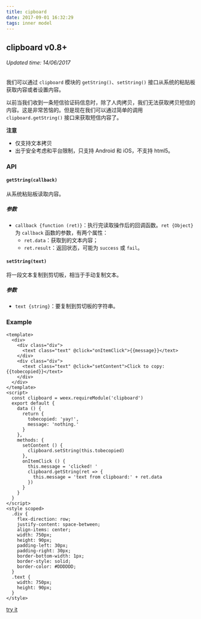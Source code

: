 ```yaml
---
title: cipboard
date: 2017-09-01 16:32:29
tags: inner model
---
```


## clipboard v0.8+
###### Updated time: 14/06/2017

我们可以通过 `clipboard` 模块的 `getString()`、`setString()` 接口从系统的粘贴板获取内容或者设置内容。

以前当我们收到一条短信验证码信息时，除了人肉拷贝，我们无法获取拷贝短信的内容。这是非常苦恼的。但是现在我们可以通过简单的调用 `clipboard.getString()` 接口来获取短信内容了。

**注意**

* 仅支持文本拷贝
* 出于安全考虑和平台限制，只支持 Android 和 iOS，不支持 html5。

### API
#### `getString(callback)`
从系统粘贴板读取内容。

##### 参数
* `callback {function (ret)}`：执行完读取操作后的回调函数。`ret {Object}` 为 `callback` 函数的参数，有两个属性：
  * `ret.data`：获取到的文本内容；
  * `ret.result`：返回状态，可能为 `success` 或 `fail`。

#### `setString(text)`
将一段文本复制到剪切板，相当于手动复制文本。

##### 参数
* `text {string}`：要复制到剪切板的字符串。

### Example
```
<template>
  <div>
    <div class="div">
      <text class="text" @click="onItemClick">{{message}}</text>
    </div>
    <div class="div">
      <text class="text" @click="setContent">Click to copy: {{tobecopied}}</text>
    </div>
  </div>
</template>
<script>
  const clipboard = weex.requireModule('clipboard')
  export default {
    data () {
      return {
        tobecopied: 'yay!',
        message: 'nothing.'
      }
    },
    methods: {
      setContent () {
        clipboard.setString(this.tobecopied)
      },
      onItemClick () {
        this.message = 'clicked! '
        clipboard.getString(ret => {
          this.message = 'text from clipboard:' + ret.data
        })
      }
    }
  }
</script>
<style scoped>
  .div {
    flex-direction: row;
    justify-content: space-between;
    align-items: center;
    width: 750px;
    height: 90px;
    padding-left: 30px;
    padding-right: 30px;
    border-bottom-width: 1px;
    border-style: solid;
    border-color: #DDDDDD;
  }
  .text {
    width: 750px;
    height: 90px;
  }
</style>
```
[try it](http://dotwe.org/vue/126d3cfc5533393e28943978b07aa5c1)